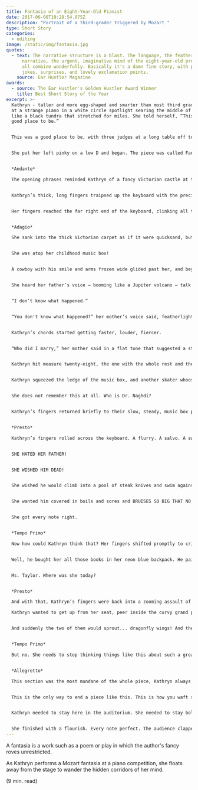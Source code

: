 ```yaml
---
title: Fantasia of an Eight-Year-Old Pianist
date: 2017-06-08T19:28:54.075Z
description: "Portrait of a third-grader triggered by Mozart "
type: Short Story
categories:
  - editing
image: /static/img/fantasia.jpg
quotes:
  - text: The narrative structure is a blast. The language, the feather-touch of
      narrative, the urgent, imaginative mind of the eight-year-old protagonist
      all combine wonderfully. Basically it's a damn fine story, with plenty of
      jokes, surprises, and lovely exclamation points.
    source: Ear Hustler Magazine
awards:
  - source: The Ear Hustler's Golden Hustler Award Winner
    title: Best Short Story of the Year
excerpt: >-
  Kathryn - taller and more egg-shaped and smarter than most third graders - sat
  at a strange piano in a white circle spotlight searing the middle of what felt
  like a black tundra that stretched for miles. She told herself, “This is a
  good place to be.”


  This was a good place to be, with three judges at a long table off to the side, sporting their tweed suits, serious faces, and pencils scrawling away at paper. It was a great place to be, this cavernous theater bulging at the fluted-pillar seams with parents and kids as nervous as she, except she shouldn’t be nervous because she practiced so hard last night and only made nine mistakes. It was a wonderful, magnificent place to be, with her mother and father in the third-from-the-front row, holding their rolled-up programs in their fat anxious hands, their faces saying, “We love you, Kathryn, no matter what, as long as you win,” and the way everyone was talking, of course she was going to win. And then they faded into dust specks: the kids, parents, pillars, judges, mother, father. Now it was only her, her black-and-white polka-dot dress, and the strange piano.


  She put her left pinky on a low D and began. The piece was called Fantasia in D Minor by Wolfgang Amadeus Mozart. It had seven sections, and she knew and loved them all:


  *Andante*

  The opening phrases reminded Kathryn of a fancy Victorian castle at the brink of purple twilight. This was strange. When she played at home or at Ms. Taylor’s, her mind gave her nothing but gray. Now, though, she imagined herself floating through a gilded castle hallway lined with rows of gleaming knights, displayed and elegant in their eternal pause. They held up their swords like communion, sworn to protect Kathryn from all that was bad in this world and the next.


  Kathryn’s thick, long fingers traipsed up the keyboard with the precision of dutiful ballerinas, hitting all the eerie, sad, single notes along the way. In the castle, behind Kathryn’s knights, velvet curtains swung like pendulums in time to Mozart’s metronome. She was beholden to no one here: not her father or Ms. Taylor or even a submarine-shaped maid who would say, “Don’t float or hop or jump. You’ll get me in trouble with your father, and then he’ll yell at me and fire me.” No, no. She would be free to float, and hop, and jump through those blurry velvet hallways, quiet and exultant.


  Her fingers reached the far right end of the keyboard, clinking all the way up to a high E before twirling back the other way. At the end of the castle hallway, she stopped at an oil painting hung above a fireplace that yawned with orange flickers. The painting, large as a tomb at midnight, was of her scowling father, who wore a pinstripe business suit and held a yellow smiley-face balloon. She gulped, and her fingers melted right into the next section.


  *Adagio*

  She sank into the thick Victorian carpet as if it were quicksand, but she did not scream or whimper. She obeyed. In the middle of the keyboard, she played soft and steady chords, even slower than the lurching, murky, single notes from the hallway of loyal knights. These hollow notes reminded her of a music box from her childhood, and suddenly she was there. She stood, feet planted, atop a massive checkered platform the size of a skyscraper rooftop with porcelain ice skaters in cowboy outfits that towered over her as they twirled and twirled and she could feel cogs clicking beneath the ground.


  She was atop her childhood music box!


  A cowboy with his smile and arms frozen wide glided past her, and beyond the skaters she saw her old childhood bedroom, blown up nine thousand times. She always wanted to know what her room looked like to these happy and diligent skaters that would come play on her nightstand whenever she needed friends. She ran to the very edge of the music box, grabbed the burnished wooden edge, and peered over. Sure enough, there was her own four-year-old self, giant as ten beanstalks and lit by a star-shaped night light in the corner, sleeping on her side so peacefully, giving off breaths that now sounded as loud as powerful wind fans.


  She heard her father’s voice – booming like a Jupiter volcano – talk with her mother’s voice outside her door.


  “I don’t know what happened.”


  “You don't know what happened?” her mother’s voice said, featherlight but thunderous as anything else. “What are we going to say to Dr. Naghdi? She fell down the stairs again?”


  Kathryn’s chords started getting faster, louder, fiercer.


  “Who did I marry,” her mother said in a flat tone that suggested a statement and not a question in need of answer.


  Kathryn hit measure twenty-eight, the one with the whole rest and the fermata. Four counts of heart-beating silence.


  Kathryn squeezed the ledge of the music box, and another skater whooshed by, almost sending her right over. She squinted to see her giant four-year-old face in the dark and watched a tear the size of an apple roll down her freckled cheek.


  She does not remember this at all. Who is Dr. Naghdi?


  Kathryn’s fingers returned briefly to their slow, steady, music box pace, but three measures later they mutated into fast, angry, bad-sounding notes, and a cowboy skater sped by and broke out of his porcelain stance – a mannequin springing to evil life! – and with a swing of his icy hand thwacked Kathryn right in her back, making it burn like someone threw acid there, and she lost her balance and fell right over the edge of the outsized music box, and fell and fell and fell...!


  *Presto*

  Kathryn’s fingers rolled across the keyboard. A flurry. A salvo. A swarm! Sixteenth notes terrorizing the keyboard with such rage, it was absolutely demonic! She did not want to “slow-w-w down” like Ms. Taylor’s crease of a mouth always warned her, like her father always repeated from his reading chair every night, except unlike Ms. Taylor he would mark every dissonant mistake she made with sighs that hissed. She wanted to speed up! She didn’t care what her father wanted!


  SHE HATED HER FATHER!


  SHE WISHED HIM DEAD!


  She wished he would climb into a pool of steak knives and swim against his crying will until every crevice of fat, pudgy, horrible awfulness was drained dry! She wanted him to dive to the bottom of the Pacific and stay there until he contracted a disease that infects the strongest of bioluminescent fish!


  She wanted him covered in boils and sores and BRUISES SO BIG THAT NO ONE COULD EVER EXPLAIN THEM TO DR. NAGHDI EXCEPT TO SAY, “WELL, IT IS BECAUSE HE IS A HORRIBLE MAN!”


  She got every note right.


  *Tempo Primo*

  Now how could Kathryn think that? Her fingers shifted promptly to crisp, upbeat, plucky notes that sounded like a row of Russian men in furry red hats were meant to dance to it and shout, “Barynya!” This part made her happy. It made her wonder how on earth she could think things like that about her own father.


  Well, he bought her all those books in her neon blue backpack. He paid for all those lessons and sent her to a really good school. Her father was great! He owned a big lumber company and treated his wife to dinner, dinners that were surely filled with single roses in wine bottles and hot-air balloon rides so high in the sky they could touch moondust. He smiles all the time, too. How could someone who smiles be horrible? Kathryn will never use “horrible” again to describe her father, nor will she use “nasty,” “atrocious,” “terrible,” “repulsive,” “shocking,” “staggering,” or “foul,” even though he has used at least four of those words to describe Ms. Taylor.


  Ms. Taylor. Where was she today?


  *Presto*

  And with that, Kathryn’s fingers were back into a zooming assault of sixteenth notes, fast and light as wasps, traversing the keyboard up and down with such unspeakable turbulence! Where was Ms. Taylor? She was somewhere in the audience, but where where where?

  Kathryn wanted to get up from her seat, peer inside the curvy grand piano, and pull out a tongue-like diving board so she could use it to jump and leeeeeeeeeeeap out into the audience, right into Ms. Taylor’s arms! And then Ms. Taylor would say what she always said, which was, “Amazing job, sweetheart, I know you did your best” and Kathryn would say, “Thanks, Ms. Taylor!”


  And suddenly the two of them would sprout... dragonfly wings! And they’d join hands and fly away to an ice cream shop or a roller rink, and her parents wouldn’t even mind because her dad would have a heart attack and die, so he would not have time to chase after her and her mother would simply leave him to the paramedics and run out of the auditorium, heels clicking against pavement, and whisper to the sky, “Come home when you please, Kathryn. He haunts your wings no more.”


  *Tempo Primo*

  But no. She needs to stop thinking things like this about such a great, wonderful, and magnificent man. Her rabid sixteenth notes now cooled to smooth, moderate notes that again echoed her childhood music box. By now, though, she was not sure any of it existed. Those cowboy skaters, the apple-sized tear, talks of strange doctors she’s never met? It all had to be her imagination, her infinite and labyrinthine imagination, which her father only encouraged if essay contests were afoot. Otherwise, he said, her imagination only got her in trouble. She had to agree. And as those melancholy music box notes gained momentum yet again, kicking up dust as they prepared to catapult Kathryn into the finale, she only thought, “Yes. My imagination only gets me in trouble, and my father is a great man.”


  *Allegretto*

  This section was the most mundane of the whole piece, Kathryn always felt. Its notes were happy and fun and cheery in the most straightforward way, and the switch from D-minor to D-major felt like the whole song collapsed into an uncomplicated lie. But now, she saw the importance of it. This is the only way Mozart could end such a piece fraught with dreary sadness and wild insanity. The notes reminded Kathryn of a farmer in a rocking chair on a nighttime porch, just sitting there and thinking nothing and feeling nothing about his long hard day.


  This is the only way to end a piece like this. This is how you waft someone back down to earth, just as Kathryn needed to waft back down to earth, away from imagination and all the pointless thoughts it spat at her. Everything – everything – had to go ‘poof.’ Goodbye, Victorian castle. Goodbye, dragonfly wings. Goodbye, nighttime farmer. POOF POOF POOF. Gone unto specks of ash.


  Kathryn needed to stay here in the auditorium. She needed to stay bolted to the ground and to reality. She was here. Only here. Nowhere else but here, in front of an audience of nervous kids and adults, at a strange piano atop a stage that was not black tundra but just a stage and only a stage. As she ended with the final measure of thick and jubilant chords sending her hands this way and that, she told herself over and over, “It is only a stage.”


  She finished with a flourish. Every note perfect. The audience clapped waves upon waves of gratitude, and her father and mother stood and shook euphoric thumbs-up at her. Their eyes said, “Thank God.” The judges looked miles into their papers in front of them, and their pencils went jot jot jot. Kathryn stood and gave a cute little curtsy with her black-and-white polka dot skirt, a gesture practiced at home endlessly in front of her father. Someone whistled. It was a high-frequency sort of whistle that curled up into the air like stringy birthday candle smoke. That might be Ms. Taylor! Kathryn squinted, hard, to find her. Alas, she only saw faces, strange and hazy, all of them grinning at what an amazing life this child in front of them was going to have forever and ever until she died. No, Kathryn could not find Ms. Taylor at all, so she just nodded, smiled, and flashed her missing front teeth, and repeated over and over again to herself, “Finito.”
---
```

A fantasia is a work such as a poem or play in which the author's fancy roves unrestricted.

As Kathryn performs a Mozart fantasia at a piano competition, she floats away from the stage to wander the hidden corridors of her mind.

(9 min. read)
